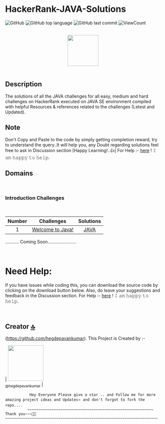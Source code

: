 # HackerRank-JAVA-Solutions


![GitHub](https://img.shields.io/github/license/hegdepavankumar/HackerRank-Solutions?style=flat)
![GitHub top language](https://img.shields.io/github/languages/top/hegdepavankumar/HackerRank-Solutions?style=flat)
![GitHub last commit](https://img.shields.io/github/last-commit/hegdepavankumar/HackerRank-Solutions?style=flat)
![ViewCount](https://views.whatilearened.today/views/github/hegdepavankumar/HackerRank-Solutions.svg?cache=remove)

<p align="center">  
	<br>
	<a href="https://www.hackerrank.com/puhegde01r">
        <img height=100 src="https://hrcdn.net/community-frontend/assets/brand/logo-new-white-green-a5cb16e0ae.svg"> 
    </a>
    <br>
    <br>
</p>


## Description
The solutions of all the JAVA challenges for all easy, medium and hard challenges on HackerRank executed on JAVA SE environment compiled with helpful Resources & references related to the challenges (Letest and Updated).

## Note 
Don't Copy and Paste to the code by simply getting completion reward, try to understand the query..It will help you, any Doubt regarding solutions feel free to ask in Discussion section [Happy Learning!..👍] 
For Help :- [here](https://github.com/hegdepavankumar/hegdepavankumar/issues/1) ! 𝙸 𝚊𝚖 𝚑𝚊𝚙𝚙𝚢 𝚝𝚘 𝚑𝚎𝚕𝚙.



## Domains

<br>


### Introduction Challenges

<br>


| Number | Challenges | Solutions |
|:------:|------------|:---------:|
| 1 | [Welcome to Java!](https://www.hackerrank.com/challenges/welcome-to-java/problem?isFullScreen=true) | [JAVA](https://github.com/hegdepavankumar/HackerRank-Solutions/blob/main/JAVA/Welcome%20to%20Java!.java)

...........
Coming Soon.......................


<br>

 

# Need Help:

If you have issues while coding this, you can download the source code by clicking on the download button below. Also, do leave your suggestions and feedback in the Discussion section.
For Help :- [here](https://github.com/hegdepavankumar/hegdepavankumar/issues/1) ! 𝙸 𝚊𝚖 𝚑𝚊𝚙𝚙𝚢 𝚝𝚘 𝚑𝚎𝚕𝚙.

<br>


## Creator [🔝](#HackerRank-JAVA-Solutions)

(https://github.com/hegdepavankumar). This Project is Created by :-

| [<img src="https://github.com/hegdepavankumar.png?size=115" width="115"><br><sub>@hegdepavankumar</sub>](https://github.com/hegdepavankumar) |

```
           Hey Everyone Please give a star .. and Follow me for more amazing project ideas and Updates⭐ and don't forgot to fork the repo....
          ~~~~~~~~~~~~~~~~~~~~~~~~~~~~~~~~~~~~~~~~~~~~~~~~~~~~~~~~~ Thank you~~~🙏😍~~~~~~~~~~~~~~~~~~~~~~~~~~~~~~~~~~~~~~~~~~~~~~~~~~~~~~~~~~~~~~~~~~~~~





